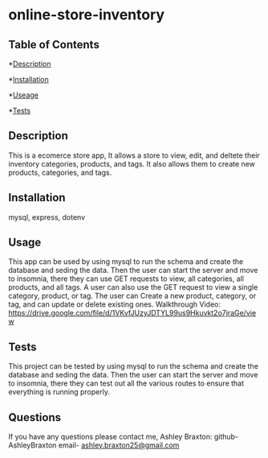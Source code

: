 # online-store-inventory
  ## Table of Contents
  *[Description](#description)

  *[Installation](#installation)

  *[Useage](#usage)

  *[Tests](#tests)


  ## Description
  This is a ecomerce store app, It allows a store to view, edit, and deltete their inventory categories, products, and tags. It also allows them to create new products, categories, and tags.

  ## Installation
  mysql, express, dotenv

  ## Usage
  This app can be used by using mysql to run the schema and create the database and seding the data. Then the user can start the server and move to insomnia, there they can use GET requests to view, all categories, all products, and all tags. A user can also use the GET request to view a single category, product, or tag. The user can Create a new product, category, or tag, and can update or delete existing ones.
  Walkthrough Video: https://drive.google.com/file/d/1VKvfJUzyJDTYL99us9Hkuvkt2o7jraGe/view

  ## Tests
  This project can be tested by using mysql to run the schema and create the database and seding the data. Then the user can start the server and move to insomnia, there they can test out all the various routes to ensure that everything is running properly.

  ## Questions
  If you have any questions please contact me,
  Ashley Braxton: 
  github- AshleyBraxton
  email- ashley.braxton25@gmail.com